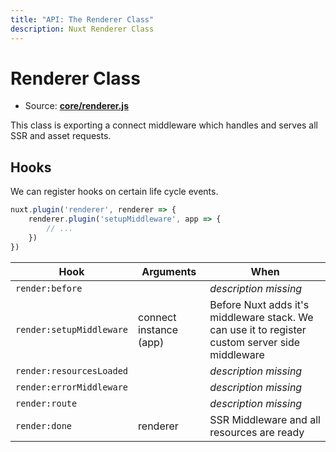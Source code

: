 ```yaml
---
title: "API: The Renderer Class"
description: Nuxt Renderer Class
---
```


# Renderer Class

- Source: **[core/renderer.js](https://github.com/nuxt/nuxt.js/blob/dev/lib/core/renderer.js)**

This class is exporting a connect middleware which handles and serves all SSR and asset requests.

## Hooks

We can register hooks on certain life cycle events.

```js
nuxt.plugin('renderer', renderer => {
    renderer.plugin('setupMiddleware', app => {
        // ...
    })
})
```

Hook            | Arguments              | When
------------------|------------------------|------------------------------------------------------------------------------------------------
 `render:before`          |   | *description missing*  
 `render:setupMiddleware` | connect instance (app)  | Before Nuxt adds it's middleware stack. We can use it to register custom server side middleware  
 `render:resourcesLoaded` |   | *description missing*  
 `render:errorMiddleware` |   | *description missing*  
 `render:route`           |   | *description missing*  
 `render:done`            |  renderer | SSR Middleware and all resources are ready
